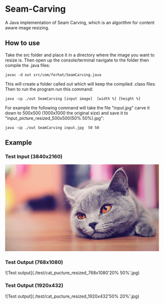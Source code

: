 # Seam-Carving
A Java implementation of Seam Carving, which is an algorithm for content aware image resizing.

## How to use

Take the src folder and place it in a directory where the image you want to resize is. Then open up the console/terminal navigate to the folder then compile the .java files:

```
javac -d out src/com/ferhat/SeamCarving.java
```

This will create a folder called out which will keep the compiled .class files. Then to run the program run this command:

```
java -cp ./out SeamCarving [input image]  [width %] [height %]
```
For example the following command will take the file "input.jpg" carve it down to 500x500 (1000x1000 the original size) and save it to "input_picture_resized_500x500(50% 50%).jpg":

```
java -cp ./out SeamCarving input.jpg  50 50
```

## Example

### Test Input (3840x2160)
![Test input](./test/cat.jpg)

### Test Output (768x1080)
![Test output](./test/cat_pucture_resized_768x1080'20% 50%'.jpg)

### Test Output (1920x432)
![Test output](./test/cat_pucture_resized_1920x432'50% 20%'.jpg)
